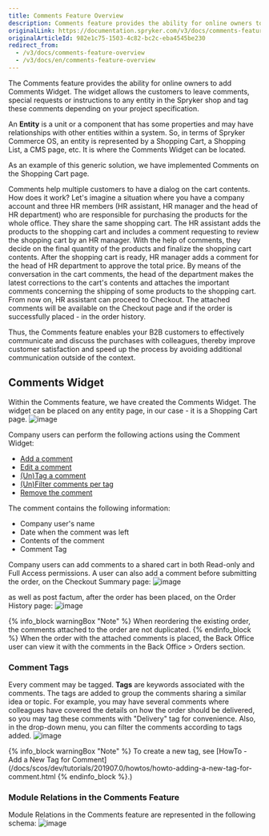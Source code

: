 ```yaml
---
title: Comments Feature Overview
description: Comments feature provides the ability for online owners to add Comments Widget that  allows the customers to leave comments or special requests.
originalLink: https://documentation.spryker.com/v3/docs/comments-feature-overview
originalArticleId: 982e1c75-1503-4c82-bc2c-eba4545be230
redirect_from:
  - /v3/docs/comments-feature-overview
  - /v3/docs/en/comments-feature-overview
---
```


The Comments feature provides the ability for online owners to add Comments Widget. The widget allows the customers to leave comments, special requests or instructions to any entity in the Spryker shop and tag these comments depending on your project specification. 

An **Entity** is a unit or a component that has some properties and may have relationships with other entities within a system. So, in terms of Spryker Commerce OS, an entity is represented by a Shopping Cart, a Shopping List, a CMS page, etc. It is where the Comments Widget can be located.

As an example of this generic solution, we have implemented Comments on the Shopping Cart page.

Comments help multiple customers to have a dialog on the cart contents. How does it work? Let's imagine a situation where you have a company account and three HR members (HR assistant, HR manager and the head of HR department) who are responsible for purchasing the products for the whole office. They share the same shopping cart. The HR assistant adds the products to the shopping cart and includes a comment requesting to review the shopping cart by an HR manager. With the help of comments, they decide on the final quantity of the products and finalize the shopping cart contents. After the shopping cart is ready, HR manager adds a comment for the head of HR department to approve the total price. By means of the conversation in the cart comments, the head of the department makes the latest corrections to the cart's contents and attaches the important comments concerning the shipping of some products to the shopping cart. From now on, HR assistant can proceed to Checkout. The attached comments will be available on the Checkout page and if the order is successfully placed - in the order history.

Thus, the Comments feature enables your B2B customers to effectively communicate and discuss the purchases with colleagues, thereby improve customer satisfaction and speed up the process by avoiding additional communication outside of the context.

## Comments Widget
Within the Comments feature, we have created the Comments Widget. The widget can be placed on any entity page, in our case - it is a Shopping Cart page. 
![image](https://spryker.s3.eu-central-1.amazonaws.com/docs/Features/Mailing+&+Communication/Comments/comments-shopping-cart.png) 

Company users can perform the following actions using the Comment Widget:

* [Add a comment](/docs/scos/user/user-guides/201907.0/shop-user-guide/comments/shop-guide-managing-comments.html#adding-a-comment-to-the-cart)
* [Edit a comment](/docs/scos/user/user-guides/201907.0/shop-user-guide/comments/shop-guide-managing-comments.html#editing-a-comment-in-the-cart)
* [\(Un\)Tag a comment](/docs/scos/user/user-guides/201907.0/shop-user-guide/comments/shop-guide-managing-comments.html#-un-tagging-a-comment-in-the-cart)
* [\(Un\)Filter comments per tag](/docs/scos/user/user-guides/201907.0/shop-user-guide/comments/shop-guide-managing-comments.html#-un-filtering-a-comment-in-the-cart)
* [Remove the comment](/docs/scos/user/user-guides/201907.0/shop-user-guide/comments/shop-guide-managing-comments.html#removing-a-comment)

The comment contains the following information:

* Company user's name
* Date when the comment was left
* Contents of the comment
* Comment Tag

Company users can add comments to a shared cart in both Read-only and Full Access permissions. A user can also add a comment before submitting the order, on the Checkout Summary page:
![image](https://spryker.s3.eu-central-1.amazonaws.com/docs/Features/Mailing+&+Communication/Comments/checkout-summary-page-comment.png) 

as well as post factum, after the order has been placed, on the Order History page:
![image](https://spryker.s3.eu-central-1.amazonaws.com/docs/Features/Mailing+&+Communication/Comments/order-history-comments.png) 

{% info_block warningBox "Note" %}
When reordering the existing order, the comments attached to the order are not duplicated.
{% endinfo_block %}
When the order with the attached comments is placed, the Back Office user can view it with the comments in the Back Office > Orders section. 

### Comment Tags
Every comment may be tagged.
**Tags** are keywords associated with the comments. The tags are added to group the comments sharing a similar idea or topic. For example, you may have several comments where colleagues have covered the details on how the order should be delivered, so you may tag these comments with "Delivery" tag for convenience. Also, in the drop-down menu, you can filter the comments according to tags added.
![image](https://spryker.s3.eu-central-1.amazonaws.com/docs/Features/Mailing+&+Communication/Comments/filter-tags.png) 

{% info_block warningBox "Note" %}
To create a new tag, see [HowTo - Add a New Tag for Comment](/docs/scos/dev/tutorials/201907.0/howtos/howto-adding-a-new-tag-for-comment.html
{% endinfo_block %}.)

### Module Relations in the Comments Feature
Module Relations in the Comments feature are represented in the following schema:
![image](https://spryker.s3.eu-central-1.amazonaws.com/docs/Features/Mailing+&+Communication/Comments/techspec-comments-module-diagram.png) 
